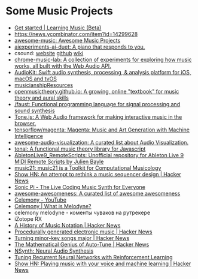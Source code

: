 # Some Music Projects
- [Get started | Learning Music (Beta)](https://learningmusic.ableton.com/)
- https://news.ycombinator.com/item?id=14299628
- [awesome-music: Awesome Music Projects](https://github.com/ciconia/awesome-music)
- [aiexperiments-ai-duet: A piano that responds to you.](https://github.com/googlecreativelab/aiexperiments-ai-duet)
- csound: [website](http://csound.github.io/) [github](https://github.com/csound/csound) [wiki](https://en.wikipedia.org/wiki/Csound)
- [chrome-music-lab: A collection of experiments for exploring how music works, all built with the Web Audio API.](https://github.com/googlecreativelab/chrome-music-lab)
- [AudioKit: Swift audio synthesis, processing, & analysis platform for iOS, macOS and tvOS](https://github.com/audiokit/AudioKit)
- [musicianshipResources](https://github.com/kshaffer/musicianshipResources)
- [openmusictheory.github.io: A growing, online "textbook" for music theory and aural skills](https://github.com/openmusictheory/openmusictheory.github.io)
- [/faust: Functional programming language for signal processing and sound synthesis](https://github.com/grame-cncm/faust)
- [Tone.js: A Web Audio framework for making interactive music in the browser.](https://github.com/Tonejs/Tone.js)
- [tensorflow/magenta: Magenta: Music and Art Generation with Machine Intelligence](https://github.com/tensorflow/magenta)
- [awesome-audio-visualization: A curated list about Audio Visualization.](https://github.com/willianjusten/awesome-audio-visualization)
- [tonal: A functional music theory library for Javascript](https://github.com/danigb/tonal)
- [AbletonLive9_RemoteScripts: Unofficial repository for Ableton Live 9 MIDI Remote Scripts by Julien Bayle](https://github.com/gluon/AbletonLive9_RemoteScripts)
- [music21: music21 is a Toolkit for Computational Musicology](https://github.com/cuthbertLab/music21)
- [Show HN: An attempt to rethink a music sequencer design | Hacker News](https://news.ycombinator.com/item?id=14212054)
- [Sonic Pi - The Live Coding Music Synth for Everyone](http://sonic-pi.net/)
- [awesome-awesomeness: A curated list of awesome awesomeness](https://github.com/bayandin/awesome-awesomeness)
- [Celemony - YouTube](https://www.youtube.com/user/CelemonySoftware/videos)
- [Celemony | What is Melodyne?](http://www.celemony.com/en/melodyne/what-is-melodyne)
- celemony melodyne - коменты чуваков на рутрекере
- iZotope RX
- [A History of Music Notation | Hacker News](https://news.ycombinator.com/item?id=15513413)
- [Procedurally generated electronic music | Hacker News](https://news.ycombinator.com/item?id=15572621)
- [Turning minor-key songs major | Hacker News](https://news.ycombinator.com/item?id=15490060)
- [The Mathematical Genius of Auto-Tune | Hacker News](https://news.ycombinator.com/item?id=15483145)
- [NSynth: Neural Audio Synthesis](https://magenta.tensorflow.org/nsynth)
- [Tuning Recurrent Neural Networks with Reinforcement Learning](https://magenta.tensorflow.org/2016/11/09/tuning-recurrent-networks-with-reinforcement-learning/)
- [Show HN: Playing music with your voice and machine learning | Hacker News](https://news.ycombinator.com/item?id=15566788)

